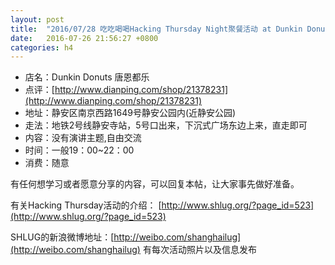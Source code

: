 ```yaml
---
layout: post
title:  "2016/07/28 吃吃喝喝Hacking Thursday Night聚餐活动 at Dunkin Donuts"
date:   2016-07-26 21:56:27 +0800
categories: h4
---
```

- 店名：Dunkin Donuts 唐恩都乐
- 点评：[http://www.dianping.com/shop/21378231](http://www.dianping.com/shop/21378231)
- 地址：静安区南京西路1649号静安公园内(近静安公园)
- 走法：地铁2号线静安寺站，5号口出来，下沉式广场东边上来，直走即可
- 内容：没有演讲主题,自由交流
- 时间：一般19：00~22：00
- 消费：随意

有任何想学习或者愿意分享的内容，可以回复本帖，让大家事先做好准备。

有关Hacking Thursday活动的介绍：
[http://www.shlug.org/?page_id=523](http://www.shlug.org/?page_id=523)

SHLUG的新浪微博地址：[http://weibo.com/shanghailug](http://weibo.com/shanghailug) 有每次活动照片以及信息发布

